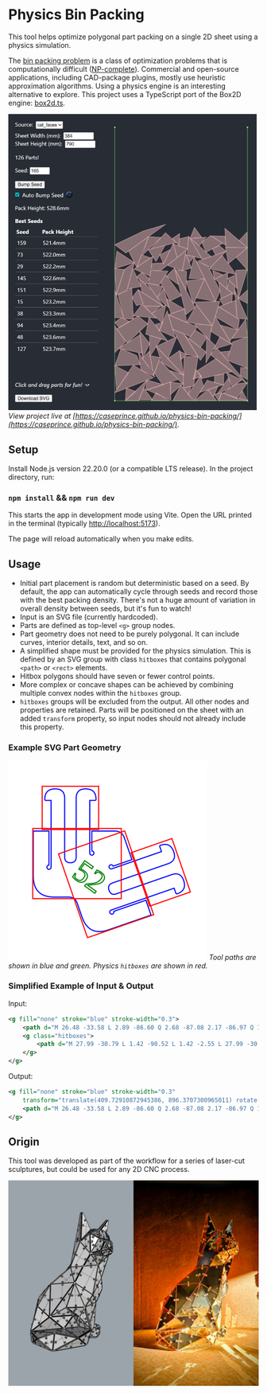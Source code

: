 # Physics Bin Packing

This tool helps optimize polygonal part packing on a single 2D sheet using a physics simulation.

The [bin packing problem](https://en.wikipedia.org/wiki/Packing_problems) is a class of optimization problems that is computationally difficult ([NP-complete](https://en.wikipedia.org/wiki/NP-completeness)). Commercial and open-source applications, including CAD-package plugins, mostly use heuristic approximation algorithms. Using a physics engine is an interesting alternative to explore. This project uses a TypeScript port of the Box2D engine: [box2d.ts](https://github.com/lusito/box2d.ts).

[<img src="images/screenshot.png" alt="Screenhot of physics simulation" width="500">](https://caseprince.github.io/physics-bin-packing/)\
*View project live at [https://caseprince.github.io/physics-bin-packing/](https://caseprince.github.io/physics-bin-packing/).*

## Setup

Install Node.js version 22.20.0 (or a compatible LTS release). In the project directory, run:

### `npm install` && `npm run dev`

This starts the app in development mode using Vite.
Open the URL printed in the terminal (typically [http://localhost:5173](http://localhost:5173)).

The page will reload automatically when you make edits.

## Usage

- Initial part placement is random but deterministic based on a seed. By default, the app can automatically cycle through seeds and record those with the best packing density. There's not a huge amount of variation in overall density between seeds, but it's fun to watch!
- Input is an SVG file (currently hardcoded).
- Parts are defined as top-level `<g>` group nodes.
- Part geometry does not need to be purely polygonal. It can include curves, interior details, text, and so on.
- A simplified shape must be provided for the physics simulation. This is defined by an SVG group with class `hitboxes` that contains polygonal `<path>` or `<rect>` elements.
- Hitbox polygons should have seven or fewer control points.
- More complex or concave shapes can be achieved by combining multiple convex nodes within the `hitboxes` group.
- `hitboxes` groups will be excluded from the output. All other nodes and properties are retained. Parts will be positioned on the sheet with an added `transform` property, so input nodes should not already include this property.

### Example SVG Part Geometry

![Example SVG Part Geometry](images/hub-example.svg?raw=true "Example SVG Part Geometry")
*Tool paths are shown in blue and green. Physics `hitboxes` are shown in red.*

### Simplified Example of Input & Output

Input:

```xml
<g fill="none" stroke="blue" stroke-width="0.3">
    <path d="M 26.48 -33.58 L 2.89 -86.60 Q 2.68 -87.08 2.17 -86.97 Q 1.67 -86.86 1.67 -86.35 L ..." />
    <g class="hitboxes">
        <path d="M 27.99 -30.79 L 1.42 -90.52 L 1.42 -2.55 L 27.99 -30.79" />
    </g>
</g>
```

Output:

```xml
<g fill="none" stroke="blue" stroke-width="0.3"
    transform="translate(409.72910872945386, 896.3707300965011) rotate(-89.99841816436704)">
    <path d="M 26.48 -33.58 L 2.89 -86.60 Q 2.68 -87.08 2.17 -86.97 Q 1.67 -86.86 1.67 -86.35 L ..." />
</g>
```

## Origin

This tool was developed as part of the workflow for a series of laser-cut sculptures, but could be used for any 2D CNC process.

![Wireframe alongside laser cut acrylic cat sculpture](images/laser-cat.jpg?raw=true "Wireframe alongside laser cut acrylic cat sculpture")
